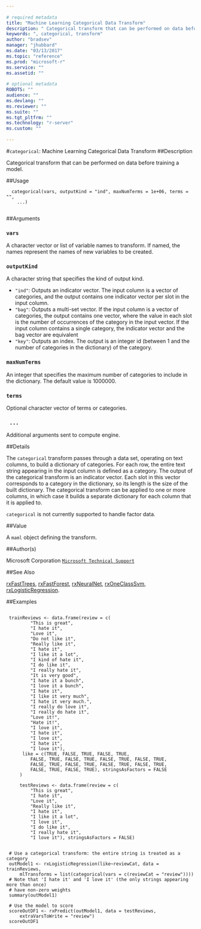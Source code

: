 ```yaml
--- 
 
# required metadata 
title: "Machine Learning Categorical Data Transform" 
description: " Categorical transform that can be performed on data before  training a model. " 
keywords: ", categorical, transform" 
author: "bradsev" 
manager: "jhubbard" 
ms.date: "03/13/2017" 
ms.topic: "reference" 
ms.prod: "microsoft-r" 
ms.service: "" 
ms.assetid: "" 
 
# optional metadata 
ROBOTS: "" 
audience: "" 
ms.devlang: "" 
ms.reviewer: "" 
ms.suite: "" 
ms.tgt_pltfrm: "" 
ms.technology: "r-server" 
ms.custom: "" 
 
--- 
```

 
 
 
 
 #`categorical`: Machine Learning Categorical Data Transform 
 ##Description
 
Categorical transform that can be performed on data before 
training a model.
 
 
 ##Usage

```   
  categorical(vars, outputKind = "ind", maxNumTerms = 1e+06, terms = "",
    ...)
 
```
 
 ##Arguments

   
  
 ### `vars`
 A character vector or list of variable names to transform. If named, the names represent the names of new variables to be created. 
  
  
  
 ### `outputKind`
 A character string that specifies the kind of output kind.   
*   `"ind"`: Outputs an indicator vector. The input column is a vector   of categories, and the output contains one indicator vector per slot in   the input column.    
*   `"bag"`: Outputs a multi-set vector. If the input column is a  vector of categories, the output contains one vector, where the value in   each slot is the number of occurrences of the category in the input  vector. If the input column contains a single category, the indicator  vector and the bag vector are equivalent   
*   `"key"`: Outputs an index. The output is an integer id (between 1 and the number of categories in the dictionary) of the category.   
 
  
  
  
 ### `maxNumTerms`
 An integer that specifies the maximum number of  categories to include in the dictionary. The default value is 1000000. 
  
  
  
 ### `terms`
 Optional character vector of terms or categories. 
  
  
  
 ### ` ...`
 Additional arguments sent to compute engine. 
  
 
 
 ##Details
 
The `categorical` transform passes through a data set, operating 
on text columns, to build a dictionary of categories. For each row,
the entire text string appearing in the input column is defined as a
category. The output of the categorical transform is an indicator vector.
Each slot in this vector corresponds to a category in the dictionary, so 
its length is the size of the built dictionary. The categorical transform
can be applied to one or more columns, in which case it builds a separate 
dictionary for each column that it is applied to.

`categorical` is not currently supported to handle factor data.
 
 
 ##Value
 
A `maml` object defining the transform.
 
 ##Author(s)
 
Microsoft Corporation [`Microsoft Technical Support`](https://go.microsoft.com/fwlink/?LinkID=698556&clcid=0x409)

 
 
 ##See Also
 
[rxFastTrees](rxFastTrees.md), [rxFastForest](rxFastForest.md),
[rxNeuralNet](NeuralNet.md), [rxOneClassSvm](OneClassSvm.md),
[rxLogisticRegression](LogisticRegression.md).
   
 ##Examples

 ```
   
  trainReviews <- data.frame(review = c( 
          "This is great",
          "I hate it",
          "Love it",
          "Do not like it",
          "Really like it",
          "I hate it",
          "I like it a lot",
          "I kind of hate it",
          "I do like it",
          "I really hate it",
          "It is very good",
          "I hate it a bunch",
          "I love it a bunch",
          "I hate it",
          "I like it very much",
          "I hate it very much.",
          "I really do love it",
          "I really do hate it",
          "Love it!",
          "Hate it!",
          "I love it",
          "I hate it",
          "I love it",
          "I hate it",
          "I love it"),
       like = c(TRUE, FALSE, TRUE, FALSE, TRUE,
          FALSE, TRUE, FALSE, TRUE, FALSE, TRUE, FALSE, TRUE,
          FALSE, TRUE, FALSE, TRUE, FALSE, TRUE, FALSE, TRUE, 
          FALSE, TRUE, FALSE, TRUE), stringsAsFactors = FALSE
      )
  
      testReviews <- data.frame(review = c(
          "This is great",
          "I hate it",
          "Love it",
          "Really like it",
          "I hate it",
          "I like it a lot",
          "I love it",
          "I do like it",
          "I really hate it",
          "I love it"), stringsAsFactors = FALSE)
  
  
  # Use a categorical transform: the entire string is treated as a category
  outModel1 <- rxLogisticRegression(like~reviewCat, data = trainReviews, 
      mlTransforms = list(categorical(vars = c(reviewCat = "review"))))
  # Note that 'I hate it' and 'I love it' (the only strings appearing more than once)
  # have non-zero weights
  summary(outModel1)
  
  # Use the model to score
  scoreOutDF1 <- rxPredict(outModel1, data = testReviews, 
      extraVarsToWrite = "review")
  scoreOutDF1
 
```
 
 
 

